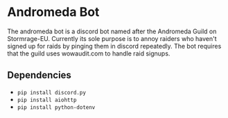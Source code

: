 # Andromeda Bot

The andromeda bot is a discord bot named after the Andromeda Guild on Stormrage-EU. Currently its sole purpose is to annoy raiders who haven't signed up for raids by pinging them in discord repeatedly. The bot requires that the guild uses wowaudit.com to handle raid signups.

## Dependencies
* `pip install discord.py`
* `pip install aiohttp`
* `pip install python-dotenv`